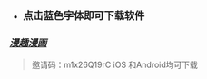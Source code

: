 - ## `点击蓝色字体即可下载软件`

### _**[漫趣漫画](https://share.mqmanhua.com)**_

> 邀请码：m1x26Q19rC
iOS 和Android均可下载